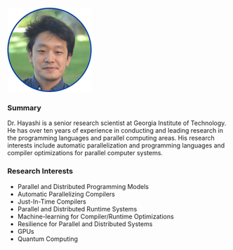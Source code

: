 ![Akihiro](./img/akihiro.png)

### Summary
Dr. Hayashi is a senior research scientist at Georgia Institute of Technology. He has over ten years of experience in conducting and leading research in the programming languages and parallel computing areas. His research interests include automatic parallelization and programming languages and compiler optimizations for parallel computer systems.

### Research Interests
- Parallel and Distributed Programming Models
- Automatic Parallelizing Compilers
- Just-In-Time Compilers
- Parallel and Distributed Runtime Systems
- Machine-learning for Compiler/Runtime Optimizations
- Resilience for Parallel and Distributed Systems
- GPUs
- Quantum Computing